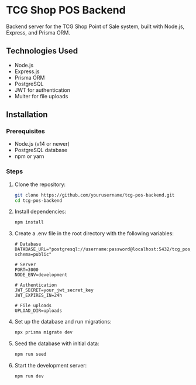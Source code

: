 # TCG Shop POS Backend

Backend server for the TCG Shop Point of Sale system, built with Node.js, Express, and Prisma ORM.

## Technologies Used

- Node.js
- Express.js
- Prisma ORM
- PostgreSQL
- JWT for authentication
- Multer for file uploads

## Installation

### Prerequisites

- Node.js (v14 or newer)
- PostgreSQL database
- npm or yarn

### Steps

1. Clone the repository:
   ```bash
   git clone https://github.com/yourusername/tcg-pos-backend.git
   cd tcg-pos-backend
2. Install dependencies:
   ```bash
   npm install
4. Create a .env file in the root directory with the following variables:
   ```
   # Database
   DATABASE_URL="postgresql://username:password@localhost:5432/tcg_pos_db?schema=public"
    
   # Server
   PORT=3000
   NODE_ENV=development
    
   # Authentication
   JWT_SECRET=your_jwt_secret_key
   JWT_EXPIRES_IN=24h
    
   # File uploads
   UPLOAD_DIR=uploads
6. Set up the database and run migrations:
   ```bash
   npx prisma migrate dev
7. Seed the database with initial data:
   ```bash
   npm run seed
9. Start the development server:
   ```bash
   npm run dev

